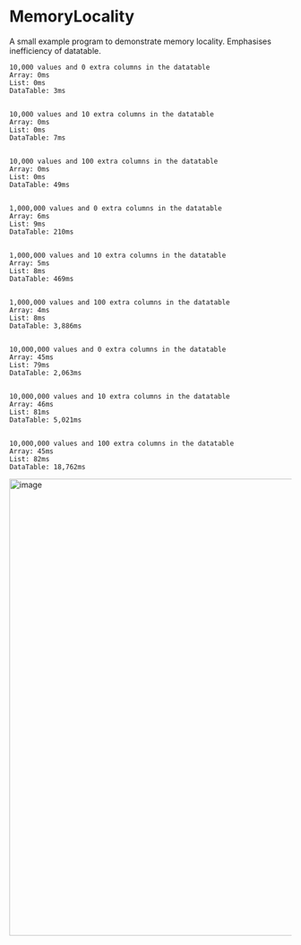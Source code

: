 # MemoryLocality

A small example program to demonstrate memory locality. Emphasises inefficiency of datatable.

```
10,000 values and 0 extra columns in the datatable
Array: 0ms
List: 0ms
DataTable: 3ms


10,000 values and 10 extra columns in the datatable
Array: 0ms
List: 0ms
DataTable: 7ms


10,000 values and 100 extra columns in the datatable
Array: 0ms
List: 0ms
DataTable: 49ms


1,000,000 values and 0 extra columns in the datatable
Array: 6ms
List: 9ms
DataTable: 210ms


1,000,000 values and 10 extra columns in the datatable
Array: 5ms
List: 8ms
DataTable: 469ms


1,000,000 values and 100 extra columns in the datatable
Array: 4ms
List: 8ms
DataTable: 3,886ms


10,000,000 values and 0 extra columns in the datatable
Array: 45ms
List: 79ms
DataTable: 2,063ms


10,000,000 values and 10 extra columns in the datatable
Array: 46ms
List: 81ms
DataTable: 5,021ms


10,000,000 values and 100 extra columns in the datatable
Array: 45ms
List: 82ms
DataTable: 18,762ms
```

<img width="816" alt="image" src="https://github.com/user-attachments/assets/a2b3cfab-6dcb-4825-982b-820878a438ac">


